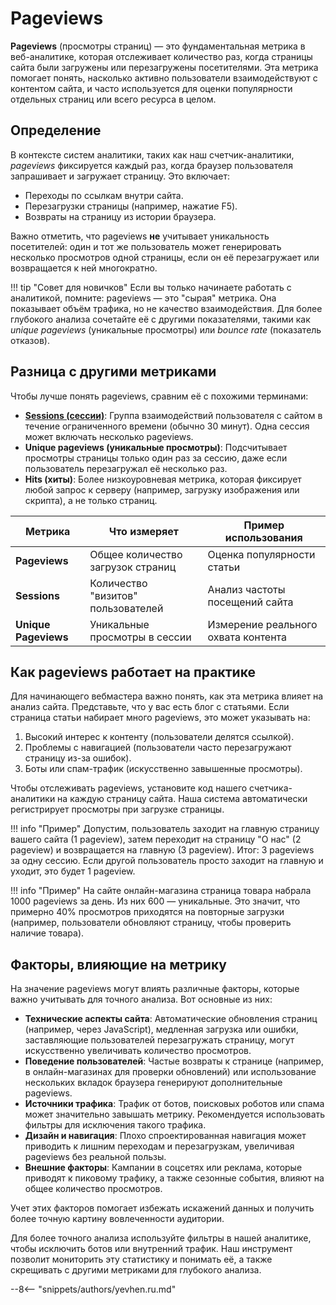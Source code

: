 # Pageviews

**Pageviews** (просмотры страниц) — это фундаментальная метрика в веб-аналитике, которая отслеживает количество раз, когда страницы сайта были загружены или перезагружены посетителями. Эта метрика помогает понять, насколько активно пользователи взаимодействуют с контентом сайта, и часто используется для оценки популярности отдельных страниц или всего ресурса в целом.

## Определение

В контексте систем аналитики, таких как наш счетчик-аналитики, *pageviews* фиксируется каждый раз, когда браузер пользователя запрашивает и загружает страницу. Это включает:

- Переходы по ссылкам внутри сайта.
- Перезагрузки страницы (например, нажатие F5).
- Возвраты на страницу из истории браузера.

Важно отметить, что pageviews **не** учитывает уникальность посетителей: один и тот же пользователь может генерировать несколько просмотров одной страницы, если он её перезагружает или возвращается к ней многократно.

!!! tip "Совет для новичков"
    Если вы только начинаете работать с аналитикой, помните: pageviews — это "сырая" метрика. Она показывает объём трафика, но не качество взаимодействия. Для более глубокого анализа сочетайте её с другими показателями, такими как *unique pageviews* (уникальные просмотры) или *bounce rate* (показатель отказов).

## Разница с другими метриками

Чтобы лучше понять pageviews, сравним её с похожими терминами:

- **[Sessions (сессии)](sessions.ru.md)**: Группа взаимодействий пользователя с сайтом в течение ограниченного времени (обычно 30 минут). Одна сессия может включать несколько pageviews.
- **Unique pageviews (уникальные просмотры)**: Подсчитывает просмотры страницы только один раз за сессию, даже если пользователь перезагружал её несколько раз.
- **Hits (хиты)**: Более низкоуровневая метрика, которая фиксирует любой запрос к серверу (например, загрузку изображения или скрипта), а не только страниц.

| Метрика | Что измеряет | Пример использования |
|------------------|---------------------------------------|---------------------------------------|
| **Pageviews** | Общее количество загрузок страниц | Оценка популярности статьи |
| **Sessions** | Количество "визитов" пользователей | Анализ частоты посещений сайта |
| **Unique Pageviews** | Уникальные просмотры в сессии | Измерение реального охвата контента |

## Как pageviews работает на практике

Для начинающего вебмастера важно понять, как эта метрика влияет на анализ сайта. Представьте, что у вас есть блог с статьями. Если страница статьи набирает много pageviews, это может указывать на:

1. Высокий интерес к контенту (пользователи делятся ссылкой).
2. Проблемы с навигацией (пользователи часто перезагружают страницу из-за ошибок).
3. Боты или спам-трафик (искусственно завышенные просмотры).

Чтобы отслеживать pageviews, установите код нашего счетчика-аналитики на каждую страницу сайта. Наша система автоматически регистрирует просмотры при загрузке страницы.

!!! info "Пример"
    Допустим, пользователь заходит на главную страницу вашего сайта (1 pageview), затем переходит на страницу "О нас" (2 pageview) и возвращается на главную (3 pageview). Итог: 3 pageviews за одну сессию. Если другой пользователь просто заходит на главную и уходит, это будет 1 pageview.

!!! info "Пример"
    На сайте онлайн-магазина страница товара набрала 1000 pageviews за день. Из них 600 — уникальные. Это значит, что примерно 40% просмотров приходятся на повторные загрузки (например, пользователи обновляют страницу, чтобы проверить наличие товара).

## Факторы, влияющие на метрику

На значение pageviews могут влиять различные факторы, которые важно учитывать для точного анализа. Вот основные из них:

- **Технические аспекты сайта**: Автоматические обновления страниц (например, через JavaScript), медленная загрузка или ошибки, заставляющие пользователей перезагружать страницу, могут искусственно увеличивать количество просмотров.
- **Поведение пользователей**: Частые возвраты к странице (например, в онлайн-магазинах для проверки обновлений) или использование нескольких вкладок браузера генерируют дополнительные pageviews.
- **Источники трафика**: Трафик от ботов, поисковых роботов или спама может значительно завышать метрику. Рекомендуется использовать фильтры для исключения такого трафика.
- **Дизайн и навигация**: Плохо спроектированная навигация может приводить к лишним переходам и перезагрузкам, увеличивая pageviews без реальной пользы.
- **Внешние факторы**: Кампании в соцсетях или реклама, которые приводят к пиковому трафику, а также сезонные события, влияют на общее количество просмотров.

Учет этих факторов помогает избежать искажений данных и получить более точную картину вовлеченности аудитории.

Для более точного анализа используйте фильтры в нашей аналитике, чтобы исключить ботов или внутренний трафик. Наш инструмент позволит мониторить эту статистику и понимать её, а также скрещивать с другими метриками для глубокого анализа.

--8<-- "snippets/authors/yevhen.ru.md"